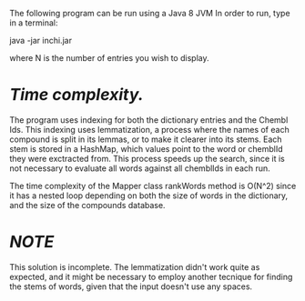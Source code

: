 The following program can be run using a Java 8 JVM
In order to run, type in a terminal:

java -jar inchi.jar <N>

where N is the number of entries you wish to display.

*Time complexity.*
=====================
The program uses indexing for  both the dictionary entries and the Chembl Ids. This indexing uses lemmatization, a process where the names of each compound is split in its lemmas, or to make it clearer into its stems. Each stem is stored in a HashMap, which values point to the word or chemblId they were exctracted from. This process speeds up the search, since it is not necessary to evaluate all words against all chemblIds in each run.

The time complexity of the Mapper class rankWords method is O(N^2) since it has a nested loop depending on both the size of words in the dictionary, and the size of the compounds database.

*NOTE*
=====================
This solution is incomplete. The lemmatization didn't work quite as expected, and it might be necessary to employ another tecnique for finding the stems of words, given that the input doesn't use any spaces.

